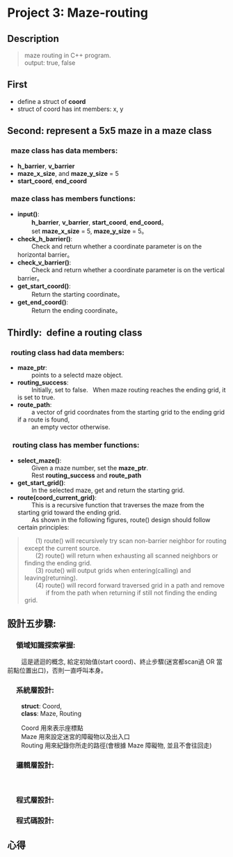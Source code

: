 # Project 3: Maze-routing

## Description
>  maze routing in C++ program.  
>  output: true, false

## First
  - define a struct of **coord**  
  - struct of coord has int members: x, y  

## Second: represent a 5x5 maze in a **maze** class
### &ensp;maze class has data members:
  - **h_barrier**, **v_barrier**
  - **maze_x_size**, and **maze_y_size** = 5
  - **start_coord**, **end_coord**

### &ensp;maze class has members functions:
- **input()**:  
    &ensp;&ensp;&ensp;&ensp; **h_barrier**, **v_barrier**, **start_coord**, **end_coord**。  
    &ensp;&ensp;&ensp;&ensp; set **maze_x_size** = 5, **maze_y_size** = 5。
- **check_h_barrier()**:  
    &ensp;&ensp;&ensp;&ensp; Check and return whether a coordinate parameter is on the horizontal barrier。
- **check_v_barrier()**:  
    &ensp;&ensp;&ensp;&ensp; Check and return whether a coordinate parameter is on the vertical barrier。
- **get_start_coord()**:  
    &ensp;&ensp;&ensp;&ensp; Return the starting coordinate。
- **get_end_coord()**:  
    &ensp;&ensp;&ensp;&ensp; Return the ending coordinate。

## Thirdly:&ensp;define a routing class 
### &ensp;routing class had data members:
  - **maze_ptr**:  
      &ensp;&ensp;&ensp;&ensp; points to a selectd maze object.
  - **routing_success**:  
      &ensp;&ensp;&ensp;&ensp; Initially, set to false.&ensp; When  maze routing reaches the ending grid, it is set to true.
  - **route_path**:  
      &ensp;&ensp;&ensp;&ensp; a vector of grid coordnates from the starting grid to the ending grid if a route is found,  
      &ensp;&ensp;&ensp;&ensp; an empty vector otherwise.

### &ensp; routing class has member functions:  
  - **select_maze()**:  
    &ensp;&ensp;&ensp;&ensp; Given a maze number, set the **maze_ptr**.  
    &ensp;&ensp;&ensp;&ensp; Rest **routing_success** and **route_path**
  - **get_start_grid()**:  
      &ensp;&ensp;&ensp;&ensp; In the selected maze, get and return the starting grid.
  - **route(coord_current_grid)**:  
      &ensp;&ensp;&ensp;&ensp; This is a recursive function that traverses the maze from the starting grid toward the ending grid.  
      &ensp;&ensp;&ensp;&ensp; As shown in the following figures, route() design should follow certain principles:    

> &ensp;&ensp;&ensp; (1) route() will recursively try scan non-barrier neighbor for routing except the current source.  
> &ensp;&ensp;&ensp; (2) route() will return when exhausting all scanned neighbors or finding the ending grid.  
> &ensp;&ensp;&ensp; (3) route() will output grids when entering(calling) and leaving(returning).  
> &ensp;&ensp;&ensp; (4) route() will record forward traversed grid in a path and remove   
> &ensp;&ensp;&ensp;&ensp;&ensp;&ensp;&ensp;if from the path when returning if still not finding the ending grid.

## 設計五步驟:
### &ensp;&ensp; 領域知識探索掌握:
  &ensp;&ensp;&ensp;&ensp;
  這是遞迴的概念, 給定初始值(start coord)、終止步驟(迷宮都scan過 OR 當前點位置出口)，否則一直呼叫本身。
  
### &ensp;&ensp; 系統層設計:
  &ensp;&ensp;&ensp;&ensp; **struct**: Coord,     
  &ensp;&ensp;&ensp;&ensp; **class**: Maze, Routing    
  
  &ensp;&ensp;&ensp;&ensp; Coord 用來表示座標點  
  &ensp;&ensp;&ensp;&ensp; Maze 用來設定迷宮的障礙物以及出入口  
  &ensp;&ensp;&ensp;&ensp; Routing 用來紀錄你所走的路徑(會根據 Maze 障礙物, 並且不會往回走)  
  
### &ensp;&ensp; 邏輯層設計:
  &ensp;&ensp;&ensp;&ensp;

### &ensp;&ensp; 程式層設計:
### &ensp;&ensp; 程式碼設計:



## 心得




